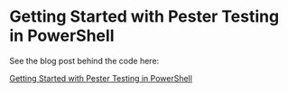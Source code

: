 # Getting Started with Pester Testing in PowerShell

See the blog post behind the code here:

[Getting Started with Pester Testing in PowerShell](https://jeffbrown.tech/getting-started-with-pester-testing-in-powershell/)